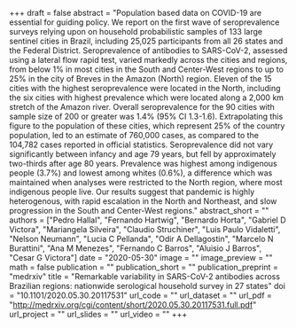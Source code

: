 +++
draft = false
abstract = "Population based data on COVID-19 are essential for guiding policy. We report on the first wave of seroprevalence surveys relying upon on household probabilistic samples of 133 large sentinel cities in Brazil, including 25,025 participants from all 26 states and the Federal District. Seroprevalence of antibodies to SARS-CoV-2, assessed using a lateral flow rapid test, varied markedly across the cities and regions, from below 1% in most cities in the South and Center-West regions to up to 25% in the city of Breves in the Amazon (North) region. Eleven of the 15 cities with the highest seroprevalence were located in the North, including the six cities with highest prevalence which were located along a 2,000 km stretch of the Amazon river. Overall seroprevalence for the 90 cities with sample size of 200 or greater was 1.4% (95% CI 1.3-1.6). Extrapolating this figure to the population of these cities, which represent 25% of the country population, led to an estimate of 760,000 cases, as compared to the 104,782 cases reported in official statistics. Seroprevalence did not vary significantly between infancy and age 79 years, but fell by approximately two-thirds after age 80 years. Prevalence was highest among indigenous people (3.7%) and lowest among whites (0.6%), a difference which was maintained when analyses were restricted to the North region, where most indigenous people live. Our results suggest that pandemic is highly heterogenous, with rapid escalation in the North and Northeast, and slow progression in the South and Center-West regions."
abstract_short = ""
authors = ["Pedro Hallal", "Fernando Hartwig", "Bernardo Horta", "Gabriel D Victora", "Mariangela Silveira", "Claudio Struchiner", "Luis Paulo Vidaletti", "Nelson Neumann", "Lucia C Pellanda", "Odir A Dellagostin", "Marcelo N Burattini", "Ana M Menezes", "Fernando C Barros", "Aluisio J Barros", "Cesar G Victora"]
date = "2020-05-30"
image = ""
image_preview = ""
math = false
publication = ""
publication_short = ""
publication_preprint = "medrxiv"
title = "Remarkable variability in SARS-CoV-2 antibodies across Brazilian regions: nationwide serological household survey in 27 states"
doi = "10.1101/2020.05.30.20117531"
url_code = ""
url_dataset = ""
url_pdf = "http://medrxiv.org/cgi/content/short/2020.05.30.20117531.full.pdf"
url_project = ""
url_slides = ""
url_video = ""
+++